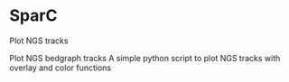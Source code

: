 # SparC
Plot NGS tracks

Plot NGS bedgraph tracks
A simple python script to plot NGS tracks with overlay and color functions
